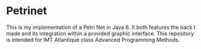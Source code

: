 # Petrinet
This is my implementation of a Petri Net in Java 8. It both features the back I made and its integration within a provided graphic interface.
This repository is intended for IMT Atlantique class Advanced Programming Methods. 

